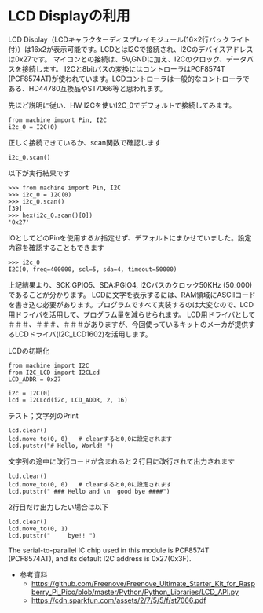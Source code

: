 # LCD Displayの利用

LCD Display（LCDキャラクターディスプレイモジュール(16×2行バックライト付)）は16x2が表示可能です。LCDとはI2Cで接続され、I2Cのデバイスアドレスは0x27です。
マイコンとの接続は、5V,GNDに加え、I2Cのクロック、データバスを接続します。
I2Cと8bitバスの変換にはコントローラはPCF8574T (PCF8574AT)が使われています。LCDコントローラは一般的なコントローラである、HD44780互換品やST7066等と思われます。

先ほど説明に従い、HW I2Cを使いI2C_0でデフォルトで接続してみます。
```
from machine import Pin, I2C
i2c_0 = I2C(0)
```
正しく接続できているか、scan関数で確認します
```
i2c_0.scan()
```
以下が実行結果です
```
>>> from machine import Pin, I2C
>>> i2c_0 = I2C(0)
>>> i2c_0.scan()
[39]
>>> hex(i2c_0.scan()[0])
'0x27'
```
IOとしてどのPinを使用するか指定せず、デフォルトにまかせていました。設定内容を確認することもできます
```
>>> i2c_0
I2C(0, freq=400000, scl=5, sda=4, timeout=50000)
```
上記結果より、SCK:GPIO5、SDA:PGIO4, I2Cバスのクロック50KHz (50_000)であることが分かります。
LCDに文字を表示するには、RAM領域にASCIIコードを書き込む必要があります。プログラムですべて実装するのは大変なので、LCD用ドライバを活用して、プログラム量を減らせられます。
LCD用ドライバとして＃＃＃、＃＃＃、＃＃＃がありますが、今回使っているキットのメーカが提供するLCDドライバ(I2C_LCD1602)を活用します。

LCDの初期化
```
from machine import I2C
from I2C_LCD import I2CLcd
LCD_ADDR = 0x27

i2c = I2C(0)
lcd = I2CLcd(i2c, LCD_ADDR, 2, 16)
```
テスト；文字列のPrint
```
lcd.clear()
lcd.move_to(0, 0)   # clearすると0,0に設定されます
lcd.putstr("# Hello, World! ")
```
文字列の途中に改行コードが含まれると２行目に改行されて出力されます
```
lcd.clear()
lcd.move_to(0, 0)   # clearすると0,0に設定されます
lcd.putstr(" ### Hello and \n  good bye ####")
```
2行目だけ出力したい場合は以下
```
lcd.clear()
lcd.move_to(0, 1)
lcd.putstr("     bye!! ")
```

The serial-to-parallel IC chip used in this module is PCF8574T (PCF8574AT), and its default I2C address is 0x27(0x3F).

- 参考資料
  - https://github.com/Freenove/Freenove_Ultimate_Starter_Kit_for_Raspberry_Pi_Pico/blob/master/Python/Python_Libraries/LCD_API.py
  - https://cdn.sparkfun.com/assets/2/7/5/5/f/st7066.pdf
